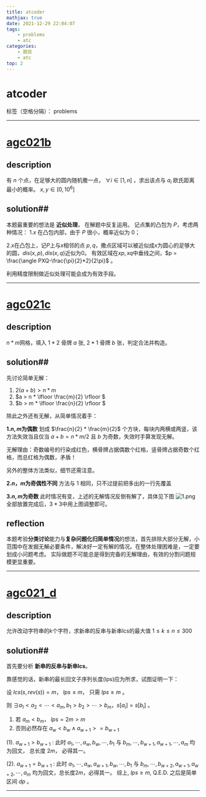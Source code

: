 ```yaml
---
title: atcoder
mathjax: true
date: 2021-12-29 22:04:07
tags:
    - problems
    - atc
categories:
    - 题目
    - atc
top: 2
---
```

# atcoder

标签（空格分隔）： problems

---

# [agc021b](https://vjudge.net/problem/AtCoder-agc021_b)
## **description**
有 $n$ 个点，在足够大的圆内随机撒一点， $\forall i \in [1, n]$ ，求出该点与 $a_i$ 欧氏距离最小的概率。
$x, y \in [0, 10 ^ 6]$

## **solution**##
本题最重要的想法是 **近似处理**， 在解题中反复运用。
记点集的凸包为 $P$，考虑两种情况：
1.$x$ 在凸包内部，由于 $P$ 很小，概率近似为 $0$；

2.$x$在凸包上，记$P$上与$x$相邻的点 $p, q$，撒点区域可以被近似成$x$为圆心的足够大的圆，$dis(x, p), dis(x, q)$近似为0。  有效区域在$xp,xq$中垂线之间，$p = \frac{\angle PXQ-\frac{\pi}{2}*2}{2\pi}$ 。

利用精度限制做近似处理可能会成为有效手段。

---
# [agc021c](https://vjudge.net/problem/AtCoder-agc021_c)
## **description**
$n*m$网格，填入 $1*2$ 骨牌 $a$ 张, $2*1$ 骨牌 $b$ 张，判定合法并构造。

## **solution**##
先讨论简单无解：
1. $2(a+b) > n * m$
2. $a > n * \lfloor \frac{m}{2} \rfloor $
3. $b > m * \lfloor \frac{n}{2} \rfloor $

除此之外还有无解，从简单情况着手：

**1.$n, m$为偶数**
划成 $\frac{n}{2} * \frac{m}{2}$ 个方块，每块内两横或两竖，该方法失效当且仅当 $a + b = n * m / 2$ 且 $b$ 为奇数，失效时手算发现无解。

无解理由：奇数编号的行染成红色，横骨牌占据偶数个红格，竖骨牌占据奇数个红格，而总红格为偶数，矛盾！

另外的整体方法类似，细节还需注意。

**2.$n$，$m$为奇偶性不同**
方法与 $1$ 相同，只不过提前把多出的一行先覆盖

**3.$n, m$为奇数**
此时情况有变，上述的无解情况反倒有解了，具体见下图
![1.png](https://i.loli.net/2021/08/19/GukELDlrBQfNwPU.png)
全部放置完成后，$3*3$中用上图调整即可。

## **reflection**
本题考验**分类讨论**能力与**复杂问题化归简单情况**的想法，首先排除大部分无解，小范围中在发掘无解必要条件，解决好一定有解的情况。在整体处理困难是，一定要划成小问题考虑。
实际做题不可能总是得到完备的无解理由，有效的分割问题规模更显重要。

---
# [agc021_d](https://vjudge.net/problem/AtCoder-agc021_d)
## **description**
允许改动字符串的$k$个字符，求新串的反串与新串lcs的最大值
$1 \leq k \leq n \leq 300$

## **solution**##
首先要分析 **新串的反串与新串lcs**。

靠感觉的话，新串的最长回文子序列长度(lps)应为所求，试图证明一下：

设 $lcs(s, rev(s))=m$， $lps \leq m$， 只需 $lps \geq m$ 。

则 $\exists a_1 < a_2 < \cdots < a_m, b_1 > b_2 > \cdots > b_m，s[a_i] = s[b_i]$ 。 

1. 若 $a_m < b_m$， $lps = 2m > m$
2. 否则必然存在 $a_w<b_w \wedge a_{w+1}>=b_{w+1}$

(1). $a_{w+1}>b_{w+1}$ : 此时 $a_1, \cdots, a_w, b_w, \cdots, b_1$ 与 $b_m, \cdots, b_{w+1}, a_{w+1}, \cdots, a_m$ 均为回文， 总长度 $2m$， 必得其一。

(2). $a_{w+1}=b_{w+1}$ : 此时 $a_1, \cdots, a_w, a_{w+1},b_w, \cdots, b_1$ 与 $b_m, \cdots, b_{w+2}, a_{w+1}, a_{w+2}, \cdots, a_m$ 均为回文，总长度$2m$，必得其一。
综上, $lps \geq m$, Q.E.D.
之后是简单区间 $dp$ 。

---




